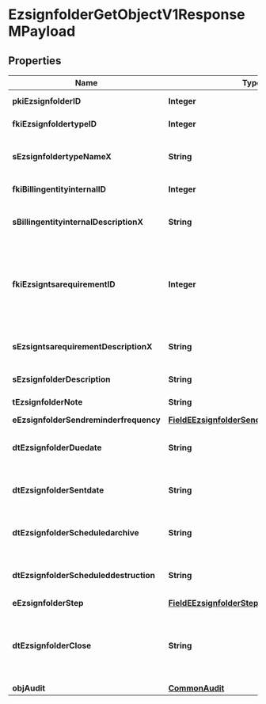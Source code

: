 

# EzsignfolderGetObjectV1ResponseMPayload

## Properties

Name | Type | Description | Notes
------------ | ------------- | ------------- | -------------
**pkiEzsignfolderID** | **Integer** | The unique ID of the Ezsignfolder | 
**fkiEzsignfoldertypeID** | **Integer** | The unique ID of the Ezsignfoldertype. | 
**sEzsignfoldertypeNameX** | **String** | The name of the Ezsignfoldertype in the language of the requester | 
**fkiBillingentityinternalID** | **Integer** | The unique ID of the Billingentityinternal. | 
**sBillingentityinternalDescriptionX** | **String** | The description of the Billingentityinternal in the language of the requester | 
**fkiEzsigntsarequirementID** | **Integer** | The unique ID of the Ezsigntsarequirement.  Determine if a Time Stamping Authority should add a timestamp on each of the signature. Valid values:  |Value|Description| |-|-| |1|No. TSA Timestamping will requested. This will make all signatures a lot faster since no round-trip to the TSA server will be required. Timestamping will be made using eZsign server&#39;s time.| |2|Best effort. Timestamping from a Time Stamping Authority will be requested but is not mandatory. In the very improbable case it cannot be completed, the timestamping will be made using eZsign server&#39;s time. **Additional fee applies**| |3|Mandatory. Timestamping from a Time Stamping Authority will be requested and is mandatory. In the very improbable case it cannot be completed, the signature will fail and the user will be asked to retry. **Additional fee applies**| | 
**sEzsigntsarequirementDescriptionX** | **String** | The description of the Ezsigntsarequirement in the language of the requester | 
**sEzsignfolderDescription** | **String** | The description of the Ezsignfolder | 
**tEzsignfolderNote** | **String** | Note about the Ezsignfolder | 
**eEzsignfolderSendreminderfrequency** | [**FieldEEzsignfolderSendreminderfrequency**](FieldEEzsignfolderSendreminderfrequency.md) |  | 
**dtEzsignfolderDuedate** | **String** | The maximum date and time at which the Ezsignfolder can be signed. | 
**dtEzsignfolderSentdate** | **String** | The date and time at which the Ezsign folder was sent the last time. | 
**dtEzsignfolderScheduledarchive** | **String** | The scheduled date and time at which the Ezsignfolder should be archived. | 
**dtEzsignfolderScheduleddestruction** | **String** | The scheduled date and time at which the Ezsignfolder should be Destroyed. | 
**eEzsignfolderStep** | [**FieldEEzsignfolderStep**](FieldEEzsignfolderStep.md) |  | 
**dtEzsignfolderClose** | **String** | The date and time at which the folder was closed. Either by applying the last signature or by completing it prematurely. | 
**objAudit** | [**CommonAudit**](CommonAudit.md) |  | 




